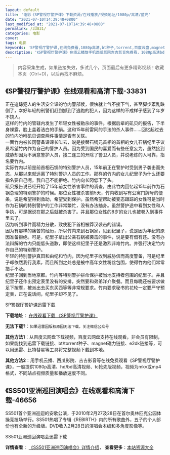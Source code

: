 ```yaml
---
layout: default
title: '电影《SP警视厅警护课》下载资源/在线播放/视频地址/1080p/高清/蓝光'
date: "2021-07-10T14:39:48+0800"
last_modified_at: "2021-07-10T14:39:48+0800"
permalink: /33831/
categories: 电影
cover:
tags: 电影
keywords: 'SP警视厅警护课,在线免费看,1080p高清,bt种子,torrent,百度云盘,magnet,磁力链,迅雷下载资源'
description: '《SP警视厅警护课》在线云播放手机西瓜影院吉吉影音免费看，1080p高清bd/hd未删减完整版和tc抢先枪版，mkv/mp4格式，附带bt/torrent种子、magnet/磁力链、百度云盘、网盘资源迅雷下载链接'
---
```


>内容采集生成，如果链接失效，多试几个，页面最后有更多精彩视频！收藏本页（Ctrl+D)，以后再找不麻烦。


## 《SP警视厅警护课》在线观看和高清下载-33831

正在追踪犯人的生活安全课的竹内警部候，很快就上气不接下气，甚至脚步紊乱跌倒了，幸好年轻的刑警们赶到抓到了逃跑的犯人，因为这样的不成样子感到了年岁不饶人。<br />这样的竹内的管辖内发生了年轻女性被勒杀的事件。根据后辈的矶贝的报告，下半身裸露，脸上盖着洁白的手绢。这和15年前雷同的手法的杀人事件&hellip;…回忆起过去的竹内吩咐矶贝调查两件事情是否有关联。<br />一面竹内被长冈警备课课长叫去，说是接替石锅元首相的首相的女儿石锅纪里子议员希望竹内作为自己的警护人员。因为受到国民的喜爱而有些任意妄为，虽然接到威胁却因为不满意警护人员，接二连三的开除了警卫人员，并说老练的人可靠，指名要竹内。<br />实际竹内以前是前首相石锅的特别警护人员，15年前正在警护时受到男子袭击而失态，从那以来就远离了特别警护人员的工作。那样的竹内的女儿纪里子为什么还要指名要自己呢。我自己不能拒绝。竹内向长冈低下了头。<br />矶贝报告说已经开始了15年前女性杀害事件的调查，由此竹内回忆起15年前作为石锅总理的特别警护的时候。那位女性被杀害前5天，竹内收到写有公寓门牌号的便条，说是希望得到救助，希望受到保护。虽然希望帮助被变态跟踪的女性可是当时作为石锅的特别警护的工作非常繁忙，没有办法抽身。虽然警护途中看到女性和人争执，可是据说在那之后就被杀害了。并且那位女性的8岁的女儿也被卷入到事件里去了。<br />因为听到事件而精力分散，致使犯下首相被莽汉袭击的错误。<br />因为有那样的痛苦的经历，所以竹内来到石锅家，见到纪里子，说是因为年纪的原因准备拒绝。可是，纪里子拿出父亲石锅被袭击的事件，说是要有借有还。没有办法辩解的竹内只能低头道歉，即使这样纪里子还是激烈非难竹内。并强行决定竹内作自己的特别警护。<br />年轻的特别警护真田和由纪和竹内，因为纪里子收到威胁信而高度警备，可是纪里子却依然我行我素，而且所到之处总是被中高年女性粉丝包围，使得竹内他们常常措手不及。<br />纪里子回到当地京都。竹内等特别警护拼命保护被当地支持者包围的纪里子。并且纪里子还作出预定表里没有的安排，突然要和弟弟洋介聚餐。而且每晚还被要求做足下按摩，被派出去买东买西等等非常规要求。竹内要求秘书的花轮一定要严守预定表，正在说话间，纪里子却不见了。


SP警视厅警护课迅雷下载

**下载地址**： [在线观看下载 《SP警视厅警护课》](https://www.993dy.com//vod-detail-id-15055.html) 


**无法下载?**：`如果迅雷因版权原因无法下载，关注微信公众号 `

**其他方法1**：从百度云网盘下载视频，百度云网盘支持在线观看，非会员有限制，如果能找到迅雷下载链接、bt/torrent种子、magnet磁力链接、e2dk链接等，可以用迅雷、比特彗星等工具将完整视频下载到本地。

**其他方法2**：用手机云播、西瓜影院、吉吉影音等在线免费观看《SP警视厅警护课》，一般提供1080p高清、hd/bd高清视频、tc抢先版视频，视频为mkv或mp4格式，不同站点视频质量和播放速度不同。


## 《SS501亚洲巡回演唱会》在线观看和高清下载-46656

SS501首个亚洲巡迴的安歌公演，于2010年2月27及28日在首尔奥林匹克公园体操竞技场举行。SS501热唱了专辑《REBIRTH》内的所有歌曲外，五子的个人部份也有全新的升级版。DVD收入2月28日的演唱会本编和多角度影像等。


SS501亚洲巡回演唱会迅雷下载

**详情查看**： [《SS501亚洲巡回演唱会》详情介绍](/movie/46656/)， **查看更多**：[本站资源大全](/movie/t/all/)


